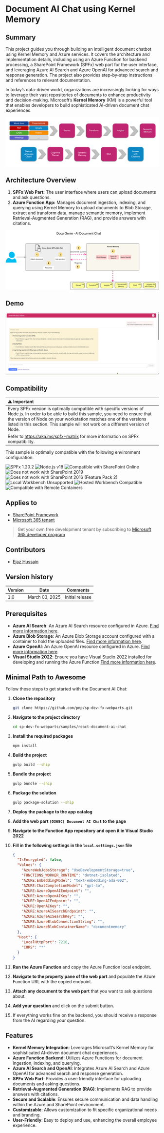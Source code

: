 # Document AI Chat using Kernel Memory

## Summary

This project guides you through building an intelligent document chatbot using Kernel Memory and Azure services. It covers the architecture and implementation details, including using an Azure Function for backend processing, a SharePoint Framework (SPFx) web part for the user interface, and leveraging Azure AI Search and Azure OpenAI for advanced search and response generation. The project also provides step-by-step instructions and references to relevant documentation.

In today’s data-driven world, organizations are increasingly looking for ways to leverage their vast repositories of documents to enhance productivity and decision-making. Microsoft’s **Kernel Memory** (KM) is a powerful tool that enables developers to build sophisticated AI-driven document chat experiences.

![Kernel Memory](./assets/kernel-memory.png)

## Architecture Overview

1. **SPFx Web Part:** The user interface where users can upload documents and ask questions.
2. **Azure Function App:** Manages document ingestion, indexing, and querying using Kernel Memory to upload documents to Blob Storage, extract and transform data, manage semantic memory, implement Retrieval-Augmented Generation (RAG), and provide answers with citations.

![Kernel Memory](./assets/kernel-memory-architecture.png)

## Demo

![Kernel Memory](./assets/kernel-memory-chat-ui.png)

## Compatibility

| :warning: Important          |
|:---------------------------|
| Every SPFx version is optimally compatible with specific versions of Node.js. In order to be able to build this sample, you need to ensure that the version of Node on your workstation matches one of the versions listed in this section. This sample will not work on a different version of Node.|
|Refer to <https://aka.ms/spfx-matrix> for more information on SPFx compatibility.   |

This sample is optimally compatible with the following environment configuration:

![SPFx 1.20.2](https://img.shields.io/badge/SPFx-1.20.0-green.svg)
![Node.js v18](https://img.shields.io/badge/Node.js-v18-green.svg)
![Compatible with SharePoint Online](https://img.shields.io/badge/SharePoint%20Online-Compatible-green.svg)
![Does not work with SharePoint 2019](https://img.shields.io/badge/SharePoint%20Server%202019-Incompatible-red.svg "SharePoint Server 2019 requires SPFx 1.4.1 or lower")
![Does not work with SharePoint 2016 (Feature Pack 2)](https://img.shields.io/badge/SharePoint%20Server%202016%20(Feature%20Pack%202)-Incompatible-red.svg "SharePoint Server 2016 Feature Pack 2 requires SPFx 1.1")
![Local Workbench Unsupported](https://img.shields.io/badge/Local%20Workbench-Unsupported-red.svg "Local workbench is no longer available as of SPFx 1.13 and above")
![Hosted Workbench Compatible](https://img.shields.io/badge/Hosted%20Workbench-Compatible-green.svg)
![Compatible with Remote Containers](https://img.shields.io/badge/Remote%20Containers-Compatible-green.svg)


## Applies to

- [SharePoint Framework](https://aka.ms/spfx)
- [Microsoft 365 tenant](https://docs.microsoft.com/en-us/sharepoint/dev/spfx/set-up-your-developer-tenant)

> Get your own free development tenant by subscribing to [Microsoft 365 developer program](http://aka.ms/o365devprogram)


## Contributors

- [Ejaz Hussain](https://github.com/ejazhussain)

## Version history

| Version | Date             | Comments        |
| ------- | ---------------- | --------------- |
| 1.0     | March  03, 2025 | Initial release |

## Prerequisites

- **Azure AI Search**: An Azure AI Search resource configured in Azure. [Find more information here](https://docs.microsoft.com/en-us/azure/search/search-create-service-portal).
- **Azure Blob Storage**: An Azure Blob Storage account configured with a container to hold the uploaded files. [Find more information here](https://docs.microsoft.com/en-us/azure/storage/blobs/storage-quickstart-blobs-portal).
- **Azure OpenAI**: An Azure OpenAI resource configured in Azure. [Find more information here](https://learn.microsoft.com/en-us/azure/ai-services/openai/how-to/create-resource).
- **Visual Studio 2022**: Ensure you have Visual Studio 2022 installed for developing and running the Azure Function [Find more information here](https://visualstudio.microsoft.com/vs/).

## Minimal Path to Awesome

Follow these steps to get started with the Document AI Chat:

1. **Clone the repository**
    ```sh
    git clone https://github.com/pnp/sp-dev-fx-webparts.git
    ```

2. **Navigate to the project directory**
    ```sh
    cd sp-dev-fx-webparts/samples/react-document-ai-chat
    ```

3. **Install the required packages**
    ```sh
    npm install
    ```

4. **Build the project**
    ```sh
    gulp build --ship
    ```

5. **Bundle the project**
    ```sh
    gulp bundle --ship
    ```

6. **Package the solution**
    ```sh
    gulp package-solution --ship
    ```

7. **Deploy the package to the app catalog**

8. **Add the web part `[O365C] Document AI Chat` to the page**

9. **Navigate to the Function App repository and open it in Visual Studio 2022**

10. **Fill in the following settings in the `local.settings.json` file**
    ```json
    {
      "IsEncrypted": false,
      "Values": {
        "AzureWebJobsStorage": "UseDevelopmentStorage=true",
        "FUNCTIONS_WORKER_RUNTIME": "dotnet-isolated",
        "AZURE:EmbeddingModel": "text-embedding-ada-002",
        "AZURE:ChatCompletionModel": "gpt-4o",
        "AZURE:AzureOpenAIEndpoint": "",
        "AZURE:AzureOpenAIKey": "",
        "AZURE:OpenAIEndpoint": "",
        "AZURE:OpenAIKey": "",
        "AZURE:AzureAISearchEndpoint": "",
        "AZURE:AzureAISearchKey": "",
        "AZURE:AzureBlobConnectionString": "",
        "AZURE:AzureBlobContainerName": "documentmemory"
      },
      "Host": {
        "LocalHttpPort": 7210,
        "CORS": "*"
      }
    }
    ```

11. **Run the Azure Function** and copy the Azure Function local endpoint.

12. **Navigate to the property pane of the web part** and populate the Azure Function URL with the copied endpoint.
13. **Attach any document to the web part** that you want to ask questions about.
14. **Add your question** and click on the submit button.
15. If everything works fine on the backend, you should receive a response from the AI regarding your question.

## Features

- **Kernel Memory Integration**: Leverages Microsoft’s Kernel Memory for sophisticated AI-driven document chat experiences.
- **Azure Function Backend**: Utilizes Azure Functions for document ingestion, indexing, and querying.
- **Azure AI Search and OpenAI**: Integrates Azure AI Search and Azure OpenAI for advanced search and response generation.
- **SPFx Web Part**: Provides a user-friendly interface for uploading documents and asking questions.
- **Retrieval-Augmented Generation (RAG)**: Implements RAG to provide answers with citations.
- **Secure and Scalable**: Ensures secure communication and data handling within the Azure and SharePoint environment.
- **Customizable**: Allows customization to fit specific organizational needs and branding.
- **User-Friendly**: Easy to deploy and use, enhancing the overall employee experience.
